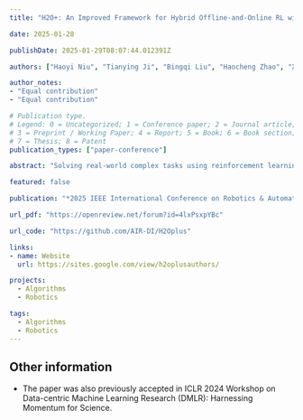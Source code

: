 ```yaml
---
title: "H2O+: An Improved Framework for Hybrid Offline-and-Online RL with Dynamics Gaps"

date: 2025-01-28

publishDate: 2025-01-29T08:07:44.012391Z

authors: ["Haoyi Niu", "Tianying Ji", "Bingqi Liu", "Haocheng Zhao", "Xiangyu Zhu", "Jianying Zheng", "Pengfei Huang", "Guyue Zhou", "Jianming Hu", "Xianyuan Zhan"]

author_notes:
- "Equal contribution"
- "Equal contribution"

# Publication type.
# Legend: 0 = Uncategorized; 1 = Conference paper; 2 = Journal article;
# 3 = Preprint / Working Paper; 4 = Report; 5 = Book; 6 = Book section;
# 7 = Thesis; 8 = Patent
publication_types: ["paper-conference"]

abstract: "Solving real-world complex tasks using reinforcement learning (RL) without high-fidelity simulation environments or large amounts of offline data can be quite challenging. Online RL agents trained in imperfect simulation environments can suffer from severe sim-to-real issues. Offline RL approaches although bypass the need for simulators, often pose demanding requirements on the size and quality of the offline datasets. The recently emerged hybrid offline-and-online RL provides an attractive framework that enables joint use of limited offline data and imperfect simulator for transferable policy learning. In this paper, we develop a new algorithm, called H2O+, which offers great flexibility to bridge various choices of offline and online learning methods, while also accounting for dynamics gaps between the real and simulation environment. Through extensive simulation and real-world robotics experiments, we demonstrate superior performance and flexibility over advanced cross-domain online and offline RL algorithms."

featured: false

publication: "*2025 IEEE International Conference on Robotics & Automation (ICRA 2025)*"

url_pdf: "https://openreview.net/forum?id=4lxPsxpYBc"

url_code: "https://github.com/AIR-DI/H2Oplus"

links:
- name: Website
  url: https://sites.google.com/view/h2oplusauthors/

projects: 
  - Algorithms  
  - Robotics

tags:
  - Algorithms
  - Robotics
---
```

## **Other information**
- The paper was also previously accepted in ICLR 2024 Workshop on Data-centric Machine Learning Research (DMLR): Harnessing Momentum for Science.
